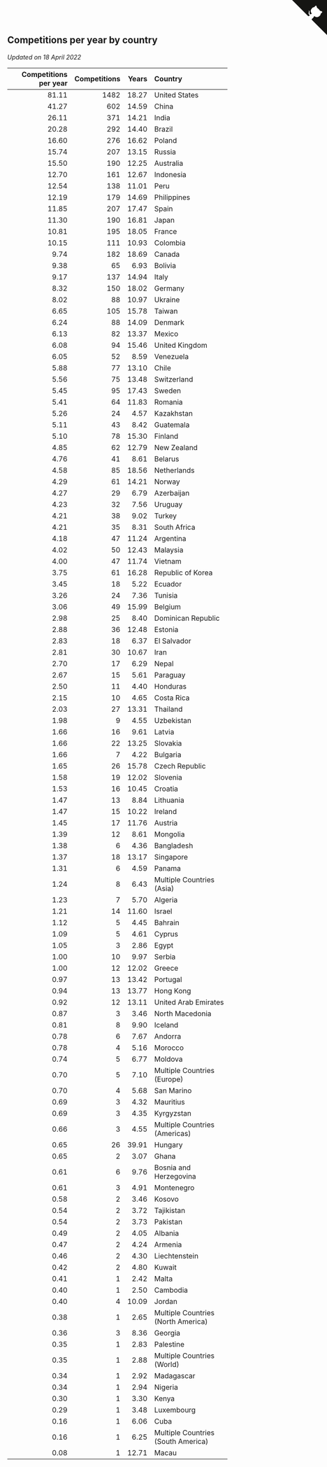 ## Competitions per year by country

*Updated on 18 April 2022*

| Competitions per year | Competitions | Years | Country |
| ---: | ---: | ---: | :--- |
| 81.11 | 1482 | 18.27 | United States |
| 41.27 | 602 | 14.59 | China |
| 26.11 | 371 | 14.21 | India |
| 20.28 | 292 | 14.40 | Brazil |
| 16.60 | 276 | 16.62 | Poland |
| 15.74 | 207 | 13.15 | Russia |
| 15.50 | 190 | 12.25 | Australia |
| 12.70 | 161 | 12.67 | Indonesia |
| 12.54 | 138 | 11.01 | Peru |
| 12.19 | 179 | 14.69 | Philippines |
| 11.85 | 207 | 17.47 | Spain |
| 11.30 | 190 | 16.81 | Japan |
| 10.81 | 195 | 18.05 | France |
| 10.15 | 111 | 10.93 | Colombia |
| 9.74 | 182 | 18.69 | Canada |
| 9.38 | 65 | 6.93 | Bolivia |
| 9.17 | 137 | 14.94 | Italy |
| 8.32 | 150 | 18.02 | Germany |
| 8.02 | 88 | 10.97 | Ukraine |
| 6.65 | 105 | 15.78 | Taiwan |
| 6.24 | 88 | 14.09 | Denmark |
| 6.13 | 82 | 13.37 | Mexico |
| 6.08 | 94 | 15.46 | United Kingdom |
| 6.05 | 52 | 8.59 | Venezuela |
| 5.88 | 77 | 13.10 | Chile |
| 5.56 | 75 | 13.48 | Switzerland |
| 5.45 | 95 | 17.43 | Sweden |
| 5.41 | 64 | 11.83 | Romania |
| 5.26 | 24 | 4.57 | Kazakhstan |
| 5.11 | 43 | 8.42 | Guatemala |
| 5.10 | 78 | 15.30 | Finland |
| 4.85 | 62 | 12.79 | New Zealand |
| 4.76 | 41 | 8.61 | Belarus |
| 4.58 | 85 | 18.56 | Netherlands |
| 4.29 | 61 | 14.21 | Norway |
| 4.27 | 29 | 6.79 | Azerbaijan |
| 4.23 | 32 | 7.56 | Uruguay |
| 4.21 | 38 | 9.02 | Turkey |
| 4.21 | 35 | 8.31 | South Africa |
| 4.18 | 47 | 11.24 | Argentina |
| 4.02 | 50 | 12.43 | Malaysia |
| 4.00 | 47 | 11.74 | Vietnam |
| 3.75 | 61 | 16.28 | Republic of Korea |
| 3.45 | 18 | 5.22 | Ecuador |
| 3.26 | 24 | 7.36 | Tunisia |
| 3.06 | 49 | 15.99 | Belgium |
| 2.98 | 25 | 8.40 | Dominican Republic |
| 2.88 | 36 | 12.48 | Estonia |
| 2.83 | 18 | 6.37 | El Salvador |
| 2.81 | 30 | 10.67 | Iran |
| 2.70 | 17 | 6.29 | Nepal |
| 2.67 | 15 | 5.61 | Paraguay |
| 2.50 | 11 | 4.40 | Honduras |
| 2.15 | 10 | 4.65 | Costa Rica |
| 2.03 | 27 | 13.31 | Thailand |
| 1.98 | 9 | 4.55 | Uzbekistan |
| 1.66 | 16 | 9.61 | Latvia |
| 1.66 | 22 | 13.25 | Slovakia |
| 1.66 | 7 | 4.22 | Bulgaria |
| 1.65 | 26 | 15.78 | Czech Republic |
| 1.58 | 19 | 12.02 | Slovenia |
| 1.53 | 16 | 10.45 | Croatia |
| 1.47 | 13 | 8.84 | Lithuania |
| 1.47 | 15 | 10.22 | Ireland |
| 1.45 | 17 | 11.76 | Austria |
| 1.39 | 12 | 8.61 | Mongolia |
| 1.38 | 6 | 4.36 | Bangladesh |
| 1.37 | 18 | 13.17 | Singapore |
| 1.31 | 6 | 4.59 | Panama |
| 1.24 | 8 | 6.43 | Multiple Countries (Asia) |
| 1.23 | 7 | 5.70 | Algeria |
| 1.21 | 14 | 11.60 | Israel |
| 1.12 | 5 | 4.45 | Bahrain |
| 1.09 | 5 | 4.61 | Cyprus |
| 1.05 | 3 | 2.86 | Egypt |
| 1.00 | 10 | 9.97 | Serbia |
| 1.00 | 12 | 12.02 | Greece |
| 0.97 | 13 | 13.42 | Portugal |
| 0.94 | 13 | 13.77 | Hong Kong |
| 0.92 | 12 | 13.11 | United Arab Emirates |
| 0.87 | 3 | 3.46 | North Macedonia |
| 0.81 | 8 | 9.90 | Iceland |
| 0.78 | 6 | 7.67 | Andorra |
| 0.78 | 4 | 5.16 | Morocco |
| 0.74 | 5 | 6.77 | Moldova |
| 0.70 | 5 | 7.10 | Multiple Countries (Europe) |
| 0.70 | 4 | 5.68 | San Marino |
| 0.69 | 3 | 4.32 | Mauritius |
| 0.69 | 3 | 4.35 | Kyrgyzstan |
| 0.66 | 3 | 4.55 | Multiple Countries (Americas) |
| 0.65 | 26 | 39.91 | Hungary |
| 0.65 | 2 | 3.07 | Ghana |
| 0.61 | 6 | 9.76 | Bosnia and Herzegovina |
| 0.61 | 3 | 4.91 | Montenegro |
| 0.58 | 2 | 3.46 | Kosovo |
| 0.54 | 2 | 3.72 | Tajikistan |
| 0.54 | 2 | 3.73 | Pakistan |
| 0.49 | 2 | 4.05 | Albania |
| 0.47 | 2 | 4.24 | Armenia |
| 0.46 | 2 | 4.30 | Liechtenstein |
| 0.42 | 2 | 4.80 | Kuwait |
| 0.41 | 1 | 2.42 | Malta |
| 0.40 | 1 | 2.50 | Cambodia |
| 0.40 | 4 | 10.09 | Jordan |
| 0.38 | 1 | 2.65 | Multiple Countries (North America) |
| 0.36 | 3 | 8.36 | Georgia |
| 0.35 | 1 | 2.83 | Palestine |
| 0.35 | 1 | 2.88 | Multiple Countries (World) |
| 0.34 | 1 | 2.92 | Madagascar |
| 0.34 | 1 | 2.94 | Nigeria |
| 0.30 | 1 | 3.30 | Kenya |
| 0.29 | 1 | 3.48 | Luxembourg |
| 0.16 | 1 | 6.06 | Cuba |
| 0.16 | 1 | 6.25 | Multiple Countries (South America) |
| 0.08 | 1 | 12.71 | Macau |


<a href="https://github.com/jonatanklosko/wca_statistics" class="github-corner" aria-label="View source on Github"><svg width="80" height="80" viewBox="0 0 250 250" style="fill:#151513; color:#fff; position: absolute; top: 0; border: 0; right: 0;" aria-hidden="true"><path d="M0,0 L115,115 L130,115 L142,142 L250,250 L250,0 Z"></path><path d="M128.3,109.0 C113.8,99.7 119.0,89.6 119.0,89.6 C122.0,82.7 120.5,78.6 120.5,78.6 C119.2,72.0 123.4,76.3 123.4,76.3 C127.3,80.9 125.5,87.3 125.5,87.3 C122.9,97.6 130.6,101.9 134.4,103.2" fill="currentColor" style="transform-origin: 130px 106px;" class="octo-arm"></path><path d="M115.0,115.0 C114.9,115.1 118.7,116.5 119.8,115.4 L133.7,101.6 C136.9,99.2 139.9,98.4 142.2,98.6 C133.8,88.0 127.5,74.4 143.8,58.0 C148.5,53.4 154.0,51.2 159.7,51.0 C160.3,49.4 163.2,43.6 171.4,40.1 C171.4,40.1 176.1,42.5 178.8,56.2 C183.1,58.6 187.2,61.8 190.9,65.4 C194.5,69.0 197.7,73.2 200.1,77.6 C213.8,80.2 216.3,84.9 216.3,84.9 C212.7,93.1 206.9,96.0 205.4,96.6 C205.1,102.4 203.0,107.8 198.3,112.5 C181.9,128.9 168.3,122.5 157.7,114.1 C157.9,116.9 156.7,120.9 152.7,124.9 L141.0,136.5 C139.8,137.7 141.6,141.9 141.8,141.8 Z" fill="currentColor" class="octo-body"></path></svg></a><style>.github-corner:hover .octo-arm{animation:octocat-wave 560ms ease-in-out}@keyframes octocat-wave{0%,100%{transform:rotate(0)}20%,60%{transform:rotate(-25deg)}40%,80%{transform:rotate(10deg)}}@media (max-width:500px){.github-corner:hover .octo-arm{animation:none}.github-corner .octo-arm{animation:octocat-wave 560ms ease-in-out}}</style>
